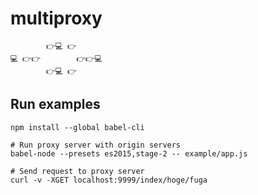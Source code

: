 multiproxy
==========

```
        👉💻 👉
💻 👉👉        👉👉💻
        👉💻 👉
```

## Run examples

```
npm install --global babel-cli

# Run proxy server with origin servers
babel-node --presets es2015,stage-2 -- example/app.js

# Send request to proxy server
curl -v -XGET localhost:9999/index/hoge/fuga
```
